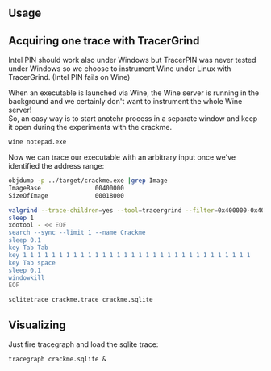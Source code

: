 ## Usage

## Acquiring one trace with TracerGrind

Intel PIN should work also under Windows but TracerPIN was never tested under Windows so we choose to instrument Wine under Linux
with TracerGrind. (Intel PIN fails on Wine)

When an executable is launched via Wine, the Wine server is running in the background and we certainly don't want to instrument the whole Wine server!  
So, an easy way is to start anotehr process in a separate window and keep it open during the experiments with the crackme.

```bash
wine notepad.exe
```

Now we can trace our executable with an arbitrary input once we've identified the address range:

```bash
objdump -p ../target/crackme.exe |grep Image
ImageBase               00400000
SizeOfImage             00018000

valgrind --trace-children=yes --tool=tracergrind --filter=0x400000-0x401800 --vex-iropt-register-updates=allregs-at-mem-access --output=crackme.trace wine32 ../target/crackme.exe &
sleep 1
xdotool - << EOF
search --sync --limit 1 --name Crackme
sleep 0.1
key Tab Tab
key 1 1 1 1 1 1 1 1 1 1 1 1 1 1 1 1 1 1 1 1 1 1 1 1 1 1 1 1 1 1 1 1
key Tab space
sleep 0.1
windowkill
EOF

sqlitetrace crackme.trace crackme.sqlite
```

## Visualizing

Just fire tracegraph and load the sqlite trace:

```
tracegraph crackme.sqlite &
```
